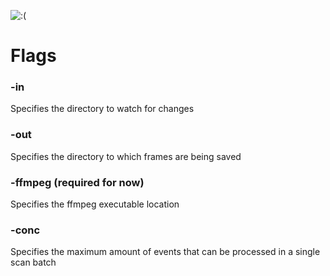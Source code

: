 ![:(](https://external-content.duckduckgo.com/iu/?u=https%3A%2F%2Fcache.desktopnexus.com%2Fthumbseg%2F2490%2F2490528-bigthumbnail.jpg&f=1&nofb=1)

# Flags
### -in
Specifies the directory to watch for changes
### -out
Specifies the directory to which frames are being saved
### -ffmpeg (required for now)
Specifies the ffmpeg executable location
### -conc 
Specifies the maximum amount of events that can be processed in a single scan batch
